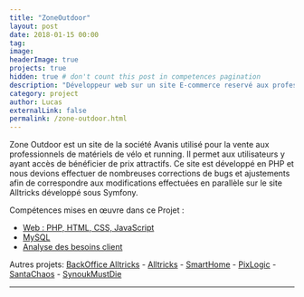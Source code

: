 ```yaml
---
title: "ZoneOutdoor"
layout: post
date: 2018-01-15 00:00
tag:
image:
headerImage: true
projects: true
hidden: true # don't count this post in competences pagination
description: "Développeur web sur un site E-commerce reservé aux professionnels"
category: project
author: Lucas
externalLink: false
permalink: /zone-outdoor.html
---
```


Zone Outdoor est un site de la société Avanis utilisé pour la vente aux professionnels
de matériels de vélo et running.
Il permet aux utilisateurs y ayant accès de bénéficier de prix attractifs.
Ce site est développé en PHP et nous devions effectuer de nombreuses corrections de bugs et ajustements
afin de correspondre aux modifications effectuées en parallèle sur le site Alltricks développé sous Symfony.

Compétences mises en œuvre dans ce Projet :

- [Web : PHP, HTML, CSS, JavaScript]({{site.url}}/myportfolio/devweb)
- [MySQL]({{site.url}}/myportfolio/mysql)
- [Analyse des besoins client]({{site.url}}/myportfolio/analyse-besoin)

Autres projets:
[BackOffice Alltricks]({{site.url}}/myportfolio/alltricks-backoffice.html) -
[Alltricks]({{site.url}}/myportfolio/alltricks.html) -
[SmartHome]({{site.url}}/myportfolio/smarthome.html) -
[PixLogic]({{site.url}}/myportfolio/PixLogic.html) -
[SantaChaos]({{site.url}}/myportfolio/santachaos.html) -
[SynoukMustDie]({{site.url}}/myportfolio/synoukmustdie.html) 

---
